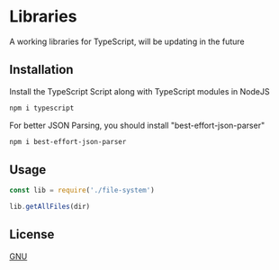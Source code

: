 # Libraries

A working libraries for TypeScript, will be updating in the future

## Installation

Install the TypeScript Script along with TypeScript modules in NodeJS

```bash
npm i typescript
```

For better JSON Parsing, you should install "best-effort-json-parser"

```bash
npm i best-effort-json-parser
```
## Usage

```javascript
const lib = require('./file-system')

lib.getAllFiles(dir)
```

## License

[GNU](https://www.gnu.org/licenses/gpl-3.0.en.html)
